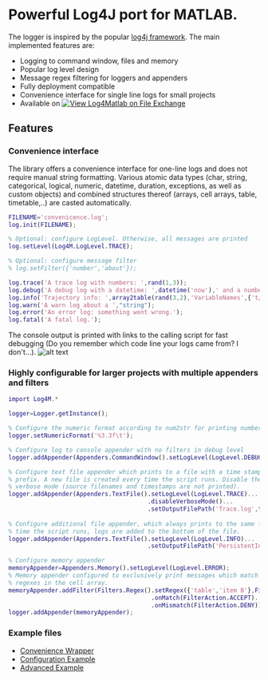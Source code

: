 # Powerful Log4J port for MATLAB.
The logger is inspired by the popular [log4j framework](https://logging.apache.org/log4j/2.x/manual/). The main implemented features are:
- Logging to command window, files and memory
- Popular log level design
- Message regex filtering for loggers and appenders
- Fully deployment compatible
- Convenience interface for single line logs for small projects
- Available on [![View Log4Matlab on File Exchange](https://www.mathworks.com/matlabcentral/images/matlab-file-exchange.svg)](https://www.mathworks.com/matlabcentral/fileexchange/130249-log4matlab)

## Features
### Convenience interface
The library offers a convenience interface for one-line logs and does not require manual string formatting. Various atomic data types (char, string, categorical, logical, numeric, datetime, duration, exceptions, as well as custom objects) and combined structures thereof (arrays, cell arrays, table, timetable,..) are casted automatically.
```matlab
FILENAME='convenicence.log';
log.init(FILENAME);

% Optional: configure LogLevel. Otherwise, all messages are printed
log.setLevel(Log4M.LogLevel.TRACE);

% Optional: configure message filter
% log.setFilter({'number','about'});

log.trace('A trace log with numbers: ',rand(1,3));
log.debug('A debug log with a datetime: ',datetime('now'),' and a number ',500*randn(1));
log.info('Trajectory info: ',array2table(rand(3,2),'VariableNames',{'t/s','y/mm'}));
log.warn('A warn log about a ',"string");
log.error('An error log: something went wrong.');
log.fatal('A fatal log.');
```
The console output is printed with links to the calling script for fast debugging (Do you remember which code line your logs came from? I don't...).
![alt text](../assets/log4m.png "Logo Title Text 1")

### Highly configurable for larger projects with multiple appenders and filters
```matlab
import Log4M.*

logger=Logger.getInstance();

% Configure the numeric format according to num2str for printing numbers.
logger.setNumericFormat('%3.3f\t');

% Configure log to console appender with no filters in debug level
logger.addAppender(Appenders.CommandWindow().setLogLevel(LogLevel.DEBUG));

% Configure text file appender which prints to a file with a time stamp
% prefix. A new file is created every time the script runs. Disable the
% verbose mode (source filenames and timestamps are not printed).
logger.addAppender(Appenders.TextFile().setLogLevel(LogLevel.TRACE)...
                                       .disableVerboseMode()...
                                       .setOutputFilePath('Trace.log',true));
				       
% Configure additional file appender, which always prints to the same file. Each
% time the script runs, logs are added to the bottom of the file.
logger.addAppender(Appenders.TextFile().setLogLevel(LogLevel.INFO)...
                                       .setOutputFilePath('PersistentInfoLog.log',false));

% Configure memory appender
memoryAppender=Appenders.Memory().setLogLevel(LogLevel.ERROR);
% Memory appender configured to exclusively print messages which match all
% regexes in the cell array.
memoryAppender.addFilter(Filters.Regex().setRegex({'table','item B'},Filters.Regex.MODE_ALL)...
                                        .onMatch(FilterAction.ACCEPT)...
                                        .onMismatch(FilterAction.DENY));
logger.addAppender(memoryAppender);
```
### Example files
- [Convenience Wrapper](../master/Examples/log4MSimpleExample.m)
- [Configuration Example](../master/Examples/log4MExample.m)
- [Advanced Example](../master/Examples/log4MAdvancedExample.m)
